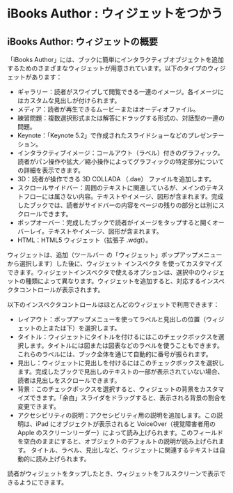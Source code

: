 # iBooks Author : ウィジェットをつかう

## iBooks Author: ウィジェットの概要

「iBooks Author」には、ブックに簡単にインタラクティブオブジェクトを追加するためのさまざまなウィジェットが用意されています。以下のタイプのウィジェットがあります：

* ギャラリー：読者がスワイプして閲覧できる一連のイメージ。各イメージにはカスタムな見出しが付けられます。
* メディア：読者が再生できるムービーまたはオーディオファイル。
* 練習問題：複数選択形式または解答にドラッグする形式の、対話型の一連の問題。
* Keynote：「Keynote 5.2」で作成されたスライドショーなどのプレゼンテーション。
* インタラクティブイメージ：コールアウト（ラベル）付きのグラフィック。読者がパン操作や拡大／縮小操作によってグラフィックの特定部分についての詳細を表示できます。
* 3D：読者が操作できる 3D COLLADA （.dae） ファイルを追加します。
* スクロールサイドバー：周囲のテキストに関連しているが、メインのテキストフローには属さない内容。テキストやイメージ、図形が含まれます。完成したブックでは、読者がサイドバーの内容をページの残りの部分とは別にスクロールできます。
* ポップオーバー：完成したブックで読者がイメージをタップすると開くオーバーレイ。テキストやイメージ、図形が含まれます。
* HTML：HTML5 ウィジェット（拡張子 .wdgt）。

ウィジェットは、追加（ツールバー の「ウィジェット」ポップアップメニューから選択します）した後に、ウィジェット インスペクタ を使ってカスタマイズできます。ウィジェットインスペクタで使えるオプションは、選択中のウィジェットの種類によって異なります。ウィジェットを追加すると、対応するインスペクタコントロールが表示されます。

以下のインスペクタコントロールはほとんどのウィジェットで利用できます：

* レイアウト：ポップアップメニューを使ってラベルと見出しの位置（ウィジェットの上または下）を選択します。
* タイトル：ウィジェットにタイトルを付けるにはこのチェックボックスを選択します。タイトルには図または図表などのラベルを使うこともできます。これらのラベルには、ブック全体を通じて自動的に番号が振られます。
* 見出し：ウィジェットに見出しを付けるにはこのチェックボックスを選択します。完成したブックで見出しのテキストの一部が表示されていない場合、読者は見出しをスクロールできます。
* 背景：このチェックボックスを選択すると、ウィジェットの背景をカスタマイズできます。「余白」スライダをドラッグすると、表示される背景の割合を変更できます。
* アクセシビリティの説明：アクセシビリティ用の説明を追加します。この説明は、iPad にオブジェクトが表示されると VoiceOver（視覚障害者用の Apple のスクリーンリーダー）によって読み上げられます。このフィールドを空白のままにすると、オブジェクトのデフォルトの説明が読み上げられます。
タイトル、ラベル、見出しなど、ウィジェットに関連するテキストは自動的に読み上げられます。

読者がウィジェットをタップしたとき、ウィジェットをフルスクリーンで表示できるようにできます。